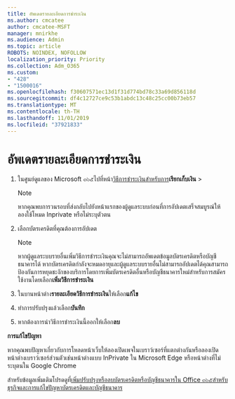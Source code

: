 ```yaml
---
title: อัพเดตรายละเอียดการชำระเงิน
ms.author: cmcatee
author: cmcatee-MSFT
manager: mnirkhe
ms.audience: Admin
ms.topic: article
ROBOTS: NOINDEX, NOFOLLOW
localization_priority: Priority
ms.collection: Adm_O365
ms.custom:
- "428"
- "1500016"
ms.openlocfilehash: f30607571ec13d1f31d774bd78c33a69d856118d
ms.sourcegitcommit: df4c12727ce9c53b1abdc13c48c25cc00b73eb57
ms.translationtype: MT
ms.contentlocale: th-TH
ms.lasthandoff: 11/01/2019
ms.locfileid: "37921833"
---
```

# <a name="update-payment-details"></a>อัพเดตรายละเอียดการชำระเงิน

1. ในศูนย์ดูแลของ Microsoft ๓๖๕ไปที่หน้า[วิธีการชำระเงินสำหรับการ](https://go.microsoft.com/fwlink/p/?linkid=2018806)**เรียกเก็บเงิน** \>

    > [!NOTE]
    > หากคุณพบการวนรอบที่ส่งกลับไปยังหน้าแรกของผู้ดูแลระบบก่อนที่การอัปเดตเสร็จสมบูรณ์ให้ลองใช้โหมด Inprivate หรือไม่ระบุตัวตน
  
2. เลือกบัตรเครดิตที่คุณต้องการอัปเดต

    > [!NOTE]
    > หากผู้ดูแลระบบรายอื่นเพิ่มวิธีการชำระเงินคุณจะไม่สามารถอัพเดตข้อมูลบัตรเครดิตหรือบัญชีธนาคารได้ หากบัตรเครดิตกำลังจะหมดอายุและผู้ดูแลระบบรายอื่นไม่สามารถอัปเดตได้คุณสามารถป้องกันการหยุดชะงักของบริการโดยการเพิ่มบัตรเครดิตอื่นหรือบัญชีธนาคารใหม่สำหรับการสมัครใช้งานโดยเลือก**เพิ่มวิธีการชำระเงิน**
  
3. ในบานหน้าต่าง**รายละเอียดวิธีการชำระเงิน**ให้เลือก**แก้ไข**

4. ทำการปรับปรุงแล้วเลือก**บันทึก**

5. หากต้องการนำวิธีการชำระเงินนี้ออกให้เลือก**ลบ**

**การแก้ไขปัญหา**

หากคุณพบปัญหาเกี่ยวกับการโหลดหน้าเว็บให้ลองเปิดเพจในเบราว์เซอร์ที่แตกต่างกันหรือลองเปิดหน้าต่างเบราว์เซอร์ส่วนตัวเช่นหน้าต่างแบบ InPrivate ใน Microsoft Edge หรือหน้าต่างที่ไม่ระบุตนใน Google Chrome 

สำหรับข้อมูลเพิ่มเติมโปรดดูที่[เพิ่มปรับปรุงหรือลบบัตรเครดิตหรือบัญชีธนาคารใน Office ๓๖๕สำหรับธุรกิจและการ](https://docs.microsoft.com/office365/admin/subscriptions-and-billing/add-update-or-remove-credit-card-or-bank-account)[แก้ไขปัญหาบัตรเครดิตและบัญชีธนาคาร](https://docs.microsoft.com/office365/admin/subscriptions-and-billing/add-update-or-remove-credit-card-or-bank-account#troubleshooting-credit-cards-and-bank-accounts)